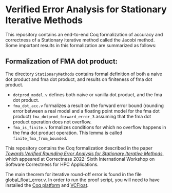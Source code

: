 # Verified Error Analysis for Stationary Iterative Methods

This repository contains an end-to-end Coq formalization of accuracy and correctness of a Stationary iterative method called the Jacobi method.
Some important results in this formalization are summarized as follows:

## Formalization of FMA dot product:
The directory `StationaryMethods` contains formal definition of both a naive dot product and fma dot product, and results on finiteness of fma dot product.

- `dotprod_model.v` defines both naive or vanilla dot product, and the fma dot product.
- `fma_dot_acc.v` formalizes a result on the forward error bound (rounding error between a real model and a floating point model for the fma dot product) 
`fma_dotprod_forward_error_3` assuming that the fma dot product operation does not overflow.
- `fma_is_finite.v` formalizes conditions for which no overflow happens in the fma dot product operation. This lemma is called `finite_fma_from_bounded`.









This repository contains the Coq formalization described in the paper *[Towards Verified Rounding Error Analysis for
Stationary Iterative Methods](https://github.com/VeriNum/iterative_methods/blob/main/correctness_workshop_paper.pdf)*, which appeared at Correctness 2022: Sixth International Workshop on Software Correctness for HPC Applications.

The main theorem for iterative round-off error is found in the file global_float_error.v. In order to run the proof script, you will need to have installed the [Coq platform](https://github.com/coq/platform) and [VCFloat](https://github.com/VeriNum/vcfloat).
